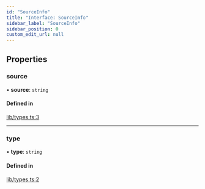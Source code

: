 ```yaml
---
id: "SourceInfo"
title: "Interface: SourceInfo"
sidebar_label: "SourceInfo"
sidebar_position: 0
custom_edit_url: null
---
```


## Properties

### source

• **source**: `string`

#### Defined in

[lib/types.ts:3](https://github.com/RedstoneWizard08/YouTubePlayer/blob/f74ca40/lib/types.ts#L3)

___

### type

• **type**: `string`

#### Defined in

[lib/types.ts:2](https://github.com/RedstoneWizard08/YouTubePlayer/blob/f74ca40/lib/types.ts#L2)
